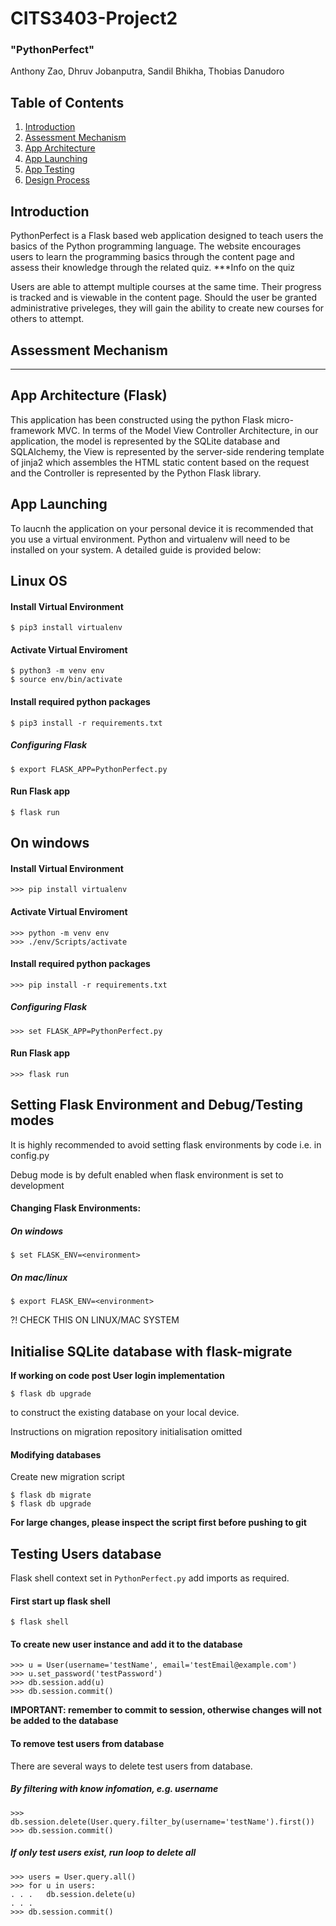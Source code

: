 # CITS3403-Project2
### "PythonPerfect"
Anthony Zao, Dhruv Jobanputra, Sandil Bhikha, Thobias Danudoro

## Table of Contents
1. [Introduction](#introduction)
2. [Assessment Mechanism](#Assessment-Mechanism)
3. [App Architecture](#App-Architecture)
4. [App Launching](#App-Launching)
5. [App Testing](#App-Testing)
6. [Design Process](#Design-Process)

## Introduction 
PythonPerfect is a Flask based web application designed to teach users the basics of the Python programming language. The website encourages users to learn the programming basics through the content page and assess their knowledge through the related quiz. ***Info on the quiz

Users are able to attempt multiple courses at the same time. Their progress is tracked and is viewable in the content page. Should the user be granted administrative priveleges, they will gain the ability to create new courses for others to attempt.

## Assessment Mechanism
****

## App Architecture (Flask)
This application has been constructed using the python Flask micro-framework MVC. In terms of the Model View Controller Architecture, in our application, the model is represented by the SQLite database and SQLAlchemy, the View is represented by the server-side rendering template of jinja2 which assembles the HTML static content based on the request and the Controller is represented by the Python Flask library.

## App Launching
To laucnh the application on your personal device it is recommended that you use a virtual environment. Python and virtualenv will need to be installed on your system. A detailed guide is provided below:

## Linux OS
#### Install Virtual Environment
```shell
$ pip3 install virtualenv
```
#### Activate Virtual Enviroment
```shell
$ python3 -m venv env
$ source env/bin/activate
```
#### Install required python packages
```shell
$ pip3 install -r requirements.txt
```
##### Configuring Flask
```shell
$ export FLASK_APP=PythonPerfect.py
```
#### Run Flask app
```shell
$ flask run
```

## On windows
#### Install Virtual Environment
```shell
>>> pip install virtualenv
```
#### Activate Virtual Enviroment
```shell
>>> python -m venv env
>>> ./env/Scripts/activate
```
#### Install required python packages
```shell
>>> pip install -r requirements.txt
```
##### Configuring Flask
```shell
>>> set FLASK_APP=PythonPerfect.py
```
#### Run Flask app
```shell
>>> flask run
```

## Setting Flask Environment and Debug/Testing modes
It is highly recommended to avoid setting flask environments by code
i.e. in config.py

Debug mode is by defult enabled when flask environment is set to development
#### Changing Flask Environments:
##### On windows
```shell
$ set FLASK_ENV=<environment>
```
##### On mac/linux
```shell
$ export FLASK_ENV=<environment>
```  
?! CHECK THIS ON LINUX/MAC SYSTEM

## Initialise SQLite database with flask-migrate

**If working on code post User login implementation**

```shell
$ flask db upgrade
```

to construct the existing database on your local device.

Instructions on migration repository initialisation omitted
#### Modifying databases
Create new migration script

```shell
$ flask db migrate
$ flask db upgrade 
```


**For large changes, please inspect the script first before pushing to git**

## Testing Users database
Flask shell context set in `PythonPerfect.py` add imports as required.

#### First start up flask shell

```shell
$ flask shell
```

#### To create new user instance and add it to the database

	>>> u = User(username='testName', email='testEmail@example.com')
	>>> u.set_password('testPassword')
	>>> db.session.add(u)
	>>> db.session.commit()

**IMPORTANT: remember to commit to session, otherwise changes will not be added to the database**

#### To remove test users from database

There are several ways to delete test users from database.

##### By filtering with know infomation, e.g. username

	>>> db.session.delete(User.query.filter_by(username='testName').first())
	>>> db.session.commit()

##### If only test users exist, run loop to delete all

```shell
>>> users = User.query.all()
>>> for u in users:
. . .   db.session.delete(u)
. . .
>>> db.session.commit()
```




